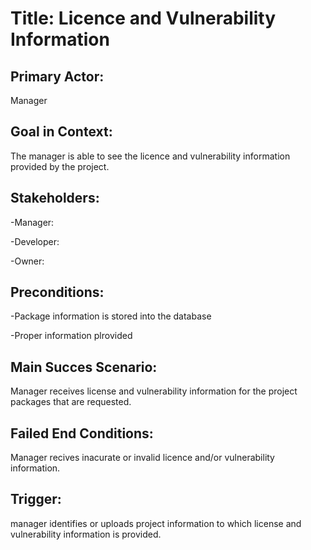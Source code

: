 # Title: Licence and Vulnerability Information
## Primary Actor:
Manager

## Goal in Context:  
The manager is able to see the licence and vulnerability information provided by the project.

## Stakeholders:  
-Manager:

-Developer:

-Owner:

## Preconditions:
-Package information is stored into the database  

-Proper information plrovided

## Main Succes Scenario:  
Manager receives license and vulnerability
information for the project packages that are requested.

## Failed End Conditions:  
Manager recives inacurate or invalid licence and/or vulnerability information. 

## Trigger:
manager identifies or uploads project information to which license and
vulnerability information is provided.
